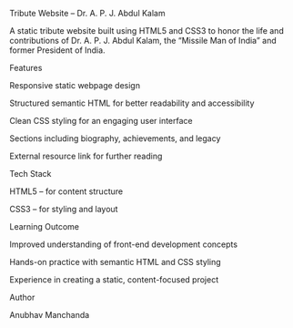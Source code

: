 Tribute Website – Dr. A. P. J. Abdul Kalam

A static tribute website built using HTML5 and CSS3 to honor the life and contributions of Dr. A. P. J. Abdul Kalam, the “Missile Man of India” and former President of India.

 Features

Responsive static webpage design

Structured semantic HTML for better readability and accessibility

Clean CSS styling for an engaging user interface

Sections including biography, achievements, and legacy

External resource link for further reading

 Tech Stack

HTML5 – for content structure

CSS3 – for styling and layout

Learning Outcome

Improved understanding of front-end development concepts

Hands-on practice with semantic HTML and CSS styling

Experience in creating a static, content-focused project

 Author

Anubhav Manchanda

